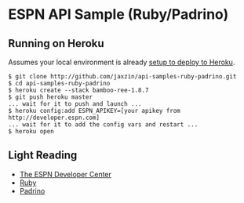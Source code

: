 # ESPN API Sample (Ruby/Padrino)

## Running on Heroku

Assumes your local environment is already [setup to deploy to Heroku](http://devcenter.heroku.com/articles/quickstart).

    $ git clone http://github.com/jaxzin/api-samples-ruby-padrino.git
    $ cd api-samples-ruby-padrino
    $ heroku create --stack bamboo-ree-1.8.7
    $ git push heroku master
    ... wait for it to push and launch ...
    $ heroku config:add ESPN_APIKEY=[your apikey from http://developer.espn.com]
    ... wait for it to add the config vars and restart ...
    $ heroku open

## Light Reading

* [The ESPN Developer Center](http://developer.espn.com)
* [Ruby](http://ruby-lang.org)
* [Padrino](http://padrinorb.com)
